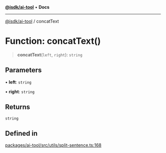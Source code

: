 [**@isdk/ai-tool**](../README.md) • **Docs**

***

[@isdk/ai-tool](../globals.md) / concatText

# Function: concatText()

> **concatText**(`left`, `right`): `string`

## Parameters

• **left**: `string`

• **right**: `string`

## Returns

`string`

## Defined in

[packages/ai-tool/src/utils/split-sentence.ts:168](https://github.com/isdk/ai-tool.js/blob/e324043799402aa2caa41711a9168487ab85c166/src/utils/split-sentence.ts#L168)
